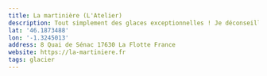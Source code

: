 ```yaml
---
title: La martinière (L'Atelier)
description: Tout simplement des glaces exceptionnelles ! Je déconseille la glace à l'huitre 🤢.
lat: '46.1873488'
lon: '-1.3245013'
address: 8 Quai de Sénac 17630 La Flotte France
website: https://la-martiniere.fr
tags: glacier
---
```

